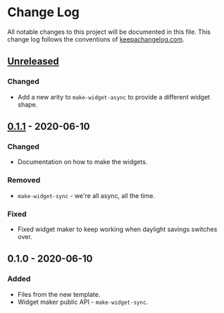 # Change Log
All notable changes to this project will be documented in this file. This change log follows the conventions of [keepachangelog.com](http://keepachangelog.com/).

## [Unreleased]
### Changed
- Add a new arity to `make-widget-async` to provide a different widget shape.

## [0.1.1] - 2020-06-10
### Changed
- Documentation on how to make the widgets.

### Removed
- `make-widget-sync` - we're all async, all the time.

### Fixed
- Fixed widget maker to keep working when daylight savings switches over.

## 0.1.0 - 2020-06-10
### Added
- Files from the new template.
- Widget maker public API - `make-widget-sync`.

[Unreleased]: https://github.com/your-name/friend/compare/0.1.1...HEAD
[0.1.1]: https://github.com/your-name/friend/compare/0.1.0...0.1.1

